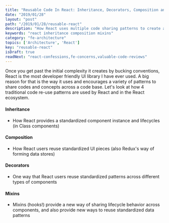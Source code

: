 ```yaml
---
title: "Reusable Code In React: Inheritance, Decorators, Composition and Mixins"
date: "2019/01/28"
layout: "post"
path: "/2019/01/28/reusable-react"
description: "How React uses multiple code sharing patterns to create a great developer experience"
keywords: "react inheritance composition mixins"
category: "fe-architecture"
topics: ['Architecture', 'React']
key: "reusable-react"
isDraft: true
readNext: "react-confessions,fe-concerns,valuable-code-reviews"
---
```


Once you get past the initial complexity it creates by bucking conventions, React is the most developer friendly UI library I have ever used.  A big reason for that is the way it uses and encourages a variety of patterns to share codes and concepts across a code base. Let's look at how 4 traditional code re-use patterns are used by React and in the React ecosystem.

#### Inheritance

- How React provides a standardized component instance and lifecycles (in Class components)

#### Composition

- How React users reuse standardized UI pieces (also Redux's way of forming data stores)

#### Decorators

- One way that React users reuse standardized patterns across different types of components

#### Mixins

- Mixins (hooks!) provide a new way of sharing lifecycle behavior across components, and also provide new ways to reuse standardized data patterns